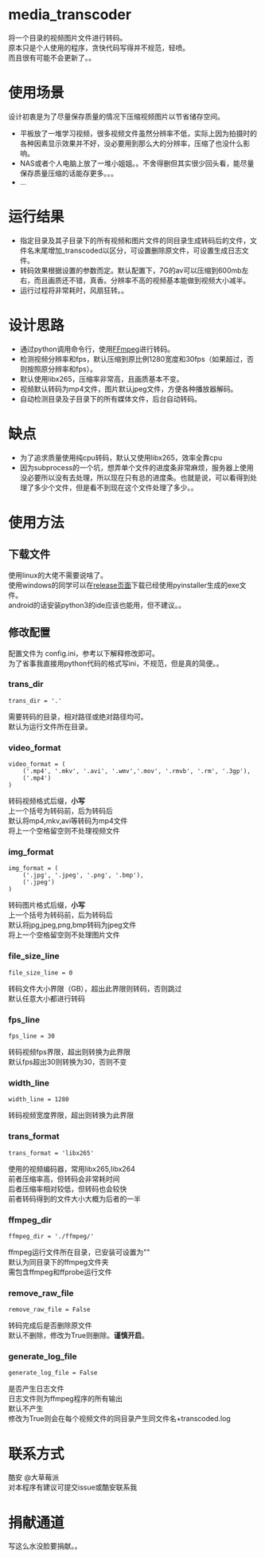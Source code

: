 # media_transcoder
将一个目录的视频图片文件进行转码。  
原本只是个人使用的程序，贪快代码写得并不规范，轻喷。  
而且很有可能不会更新了。。  

# 使用场景
设计初衷是为了尽量保存质量的情况下压缩视频图片以节省储存空间。  

* 平板放了一堆学习视频，很多视频文件虽然分辨率不低，实际上因为拍摄时的各种因素显示效果并不好，没必要用到那么大的分辨率，压缩了也没什么影响。
* NAS或者个人电脑上放了一堆小姐姐。。不舍得删但其实很少回头看，能尽量保存质量压缩的话能存更多。。。
* ...

# 运行结果

* 指定目录及其子目录下的所有视频和图片文件的同目录生成转码后的文件，文件名末尾增加_transcoded以区分，可设置删除原文件，可设置生成日志文件。  
* 转码效果根据设置的参数而定。默认配置下，7G的av可以压缩到600mb左右，而且画质还不错，真香。分辨率不高的视频基本能做到视频大小减半。
* 运行过程将非常耗时，风扇狂转。。

# 设计思路

* 通过python调用命令行，使用[FFmpeg](https://github.com/FFmpeg/FFmpeg)进行转码。
* 检测视频分辨率和fps，默认压缩到原比例1280宽度和30fps（如果超过，否则按照原分辨率和fps）。
* 默认使用libx265，压缩率非常高，且画质基本不变。
* 视频默认转码为mp4文件，图片默认jpeg文件，方便各种播放器解码。
* 自动检测目录及子目录下的所有媒体文件，后台自动转码。

# 缺点

* 为了追求质量使用纯cpu转码，默认又使用libx265，效率全靠cpu
* 因为subprocess的一个坑，想弄单个文件的进度条非常麻烦，服务器上使用没必要所以没有去处理，所以现在只有总的进度条。也就是说，可以看得到处理了多少个文件，但是看不到现在这个文件处理了多少。。

# 使用方法

## 下载文件
使用linux的大佬不需要说啥了。  
使用windows的同学可以在[release页面](https://github.com/chuanzz/media_transcoder/releases)下载已经使用pyinstaller生成的exe文件。  
android的话安装python3的ide应该也能用，但不建议。。  

## 修改配置
配置文件为 config.ini，参考以下解释修改即可。  
为了省事我直接用python代码的格式写ini，不规范，但是真的简便。。  

### trans_dir 
```
trans_dir = '.'
```
需要转码的目录，相对路径或绝对路径均可。  
默认为运行文件所在目录。  

### video_format 
```
video_format = (
    ('.mp4', '.mkv', '.avi', '.wmv','.mov', '.rmvb', '.rm', '.3gp'),
    ('.mp4')
)
```
转码视频格式后缀，**小写**  
上一个括号为转码前，后为转码后  
默认将mp4,mkv,avi等转码为mp4文件  
将上一个空格留空则不处理视频文件  

### img_format 
```
img_format = (
    ('.jpg', '.jpeg', '.png', '.bmp'),
    ('.jpeg')
)
```
转码图片格式后缀，**小写**  
上一个括号为转码前，后为转码后  
默认将jpg,jpeg,png,bmp转码为jpeg文件  
将上一个空格留空则不处理图片文件  

### file_size_line
```
file_size_line = 0
```
转码文件大小界限（GB），超出此界限则转码，否则跳过  
默认任意大小都进行转码  

### fps_line
```
fps_line = 30
```
转码视频fps界限，超出则转换为此界限  
默认fps超出30则转换为30，否则不变  

### width_line
```
width_line = 1280
```
转码视频宽度界限，超出则转换为此界限  
  
### trans_format
```
trans_format = 'libx265'
```
使用的视频编码器，常用libx265,libx264  
前者压缩率高，但转码会非常耗时间  
后者压缩率相对较低，但转码也会较快  
前者转码得到的文件大小大概为后者的一半  

### ffmpeg_dir
```
ffmpeg_dir = './ffmpeg/'
```
ffmpeg运行文件所在目录，已安装可设置为""  
默认为同目录下的ffmpeg文件夹  
需包含ffmpeg和ffprobe运行文件  

### remove_raw_file
```
remove_raw_file = False
```
转码完成后是否删除原文件  
默认不删除，修改为True则删除。**谨慎开启**。  

### generate_log_file
```
generate_log_file = False
```
是否产生日志文件  
日志文件则为ffmpeg程序的所有输出  
默认不产生  
修改为True则会在每个视频文件的同目录产生同文件名+transcoded.log  

# 联系方式
酷安 @大草莓派  
对本程序有建议可提交issue或酷安联系我  

# 捐献通道
写这么水没脸要捐献。。  
